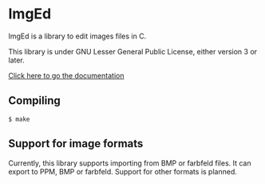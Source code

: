 # ImgEd

ImgEd is a library to edit images files in C.

This library is under GNU Lesser General Public License, either version 3
or later.

[Click here to go the documentation](docs/documenation.md)

## Compiling

```
$ make
```

## Support for image formats

Currently, this library supports importing from BMP or farbfeld files.
It can export to PPM, BMP or farbfeld. Support for other formats is planned.

